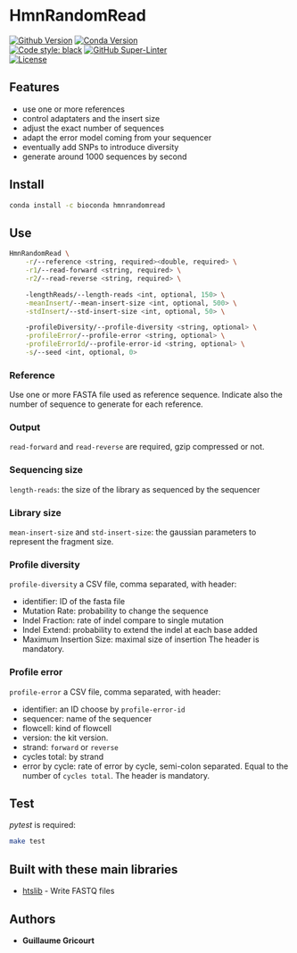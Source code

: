 # HmnRandomRead

[![Github Version](https://img.shields.io/github/v/release/guillaume-gricourt/HmnRandomRead?display_name=tag&sort=semver)](version)  [![Conda Version](https://img.shields.io/conda/vn/bioconda/hmnrandomread.svg)](https://anaconda.org/bioconda/hmnrandomread)  
[![Code style: black](https://img.shields.io/badge/code%20style-black-000000.svg)](https://github.com/psf/black) [![GitHub Super-Linter](https://github.com/guillaume-gricourt/HmnRandomRead/workflows/Tests/badge.svg)](https://github.com/marketplace/actions/super-linter)  
[![License](https://img.shields.io/github/license/guillaume-gricourt/HmnRandomRead)](license)

## Features

* use one or more references
* control adaptaters and the insert size
* adjust the exact number of sequences
* adapt the error model coming from your sequencer
* eventually add SNPs to introduce diversity
* generate around 1000 sequences by second

## Install

```sh
conda install -c bioconda hmnrandomread
```

## Use

```sh
HmnRandomRead \
    -r/--reference <string, required><double, required> \
    -r1/--read-forward <string, required> \
    -r2/--read-reverse <string, required> \

    -lengthReads/--length-reads <int, optional, 150> \
    -meanInsert/--mean-insert-size <int, optional, 500> \
    -stdInsert/--std-insert-size <int, optional, 50> \

    -profileDiversity/--profile-diversity <string, optional> \
    -profileError/--profile-error <string, optional> \
    -profileErrorId/--profile-error-id <string, optional> \
    -s/--seed <int, optional, 0>
```

### Reference

Use one or more FASTA file used as reference sequence.
Indicate also the number of sequence to generate for each reference.

### Output

`read-forward` and `read-reverse` are required, gzip compressed or not.

### Sequencing size

`length-reads`: the size of the library as sequenced by the sequencer

### Library size

`mean-insert-size` and `std-insert-size`: the gaussian parameters to represent the fragment size.

### Profile diversity

`profile-diversity` a CSV file, comma separated, with header:
* identifier: ID of the fasta file
* Mutation Rate: probability to change the sequence
* Indel Fraction: rate of indel compare to single mutation
* Indel Extend: probability to extend the indel at each base added
* Maximum Insertion Size: maximal size of insertion
The header is mandatory.

### Profile error

`profile-error` a CSV file, comma separated, with header:
* identifier: an ID choose by `profile-error-id`
* sequencer: name of the sequencer
* flowcell: kind of flowcell
* version: the kit version.
* strand: `forward` or `reverse`
* cycles total: by strand
* error by cycle: rate of error by cycle, semi-colon separated. Equal to the number of `cycles total`.
The header is mandatory.

## Test

*pytest* is required:
```sh
make test
```

## Built with these main libraries

* [htslib](https://github.com/samtools/htslib) - Write FASTQ files

## Authors

* **Guillaume Gricourt**
